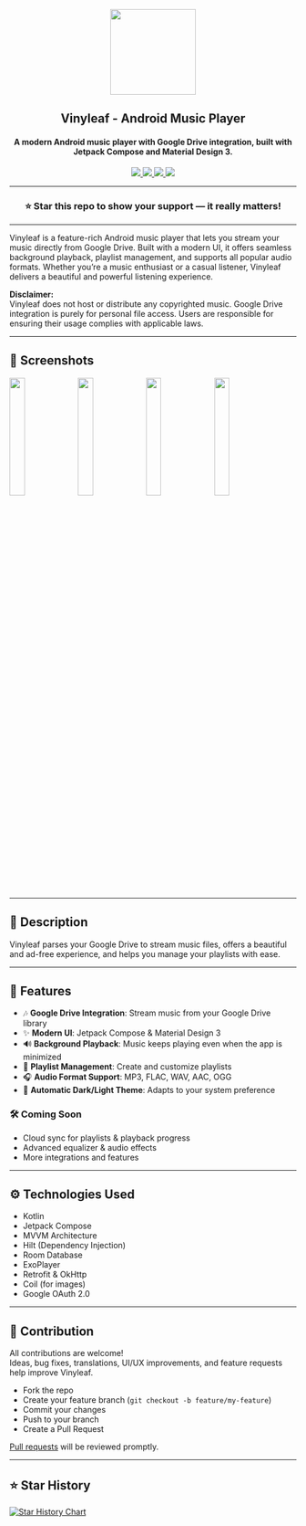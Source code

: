 <p align="center">
  <a href="https://github.com/HarshShinde0/vinyleaf">
    <img src="https://cdn.midjourney.com/69275306-9024-484a-8a7d-986f6420ed5f/grid_0.png" width="150">
  </a>
</p>

<h2 align="center"><b>Vinyleaf - Android Music Player</b></h2>
<h4 align="center">A modern Android music player with Google Drive integration, built with Jetpack Compose and Material Design 3.</h4>

<p align="center">
  <a href="https://github.com/HarshShinde0/vinyleaf/releases">
    <img src="https://img.shields.io/github/issues/HarshShinde0/vinyleaf">
  </a>
  <a href="https://github.com/HarshShinde0/vinyleaf">
    <img src="https://img.shields.io/github/stars/HarshShinde0/vinyleaf">
  </a>
  <a href="https://github.com/HarshShinde0/vinyleaf">
    <img src="https://img.shields.io/github/forks/HarshShinde0/vinyleaf">
  </a>
  <a href="https://github.com/HarshShinde0/vinyleaf/releases">
    <img src="https://img.shields.io/github/downloads/HarshShinde0/vinyleaf/total.svg">
  </a>
</p>
<hr>

<h3 align="center">⭐ Star this repo to show your support — it really matters!</h3>

---

Vinyleaf is a feature-rich Android music player that lets you stream your music directly from Google Drive. Built with a modern UI, it offers seamless background playback, playlist management, and supports all popular audio formats. Whether you’re a music enthusiast or a casual listener, Vinyleaf delivers a beautiful and powerful listening experience.

**Disclaimer:**  
Vinyleaf does not host or distribute any copyrighted music. Google Drive integration is purely for personal file access. Users are responsible for ensuring their usage complies with applicable laws.

---

## 📸 Screenshots

[<img src="assets/screenshot1.png" width=23%>](assets/screenshot1.png)
[<img src="assets/screenshot2.png" width=23%>](assets/screenshot2.png)
[<img src="assets/screenshot3.png" width=23%>](assets/screenshot3.png)
[<img src="assets/screenshot4.png" width=23%>](assets/screenshot4.png)

---

## 📝 Description

Vinyleaf parses your Google Drive to stream music files, offers a beautiful and ad-free experience, and helps you manage your playlists with ease.

---

## 🚀 Features

- 🎶 **Google Drive Integration**: Stream music from your Google Drive library
- ✨ **Modern UI**: Jetpack Compose & Material Design 3
- 🔊 **Background Playback**: Music keeps playing even when the app is minimized
- 📁 **Playlist Management**: Create and customize playlists
- 🎧 **Audio Format Support**: MP3, FLAC, WAV, AAC, OGG
- 🌙 **Automatic Dark/Light Theme**: Adapts to your system preference

### 🛠️ Coming Soon

- Cloud sync for playlists & playback progress
- Advanced equalizer & audio effects
- More integrations and features

---

## ⚙️ Technologies Used

- Kotlin
- Jetpack Compose
- MVVM Architecture
- Hilt (Dependency Injection)
- Room Database
- ExoPlayer
- Retrofit & OkHttp
- Coil (for images)
- Google OAuth 2.0

---

## 🤝 Contribution

All contributions are welcome!  
Ideas, bug fixes, translations, UI/UX improvements, and feature requests help improve Vinyleaf.

- Fork the repo
- Create your feature branch (`git checkout -b feature/my-feature`)
- Commit your changes
- Push to your branch
- Create a Pull Request

[Pull requests](https://github.com/HarshShinde0/vinyleaf/pulls) will be reviewed promptly.

---

## ⭐ Star History

[![Star History Chart](https://api.star-history.com/svg?repos=HarshShinde0/vinyleaf&type=Date)](https://star-history.com/#HarshShinde0/vinyleaf&Date)

